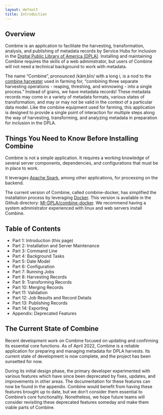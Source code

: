 ```yaml
---
layout: default
title: Introduction
---
```


## Overview

Combine is an application to facilitate the harvesting, transformation, analysis, and publishing of metadata records by Service Hubs for inclusion in the [Digital Public Library of America (DPLA)](https://dp.la/). Installing and maintaining Combine requires the skills of a web administrator, but users of Combine will not need a technical background to work with metadata. 

The name “Combine”, pronounced /kämˌbīn/ with a long i, is a nod to the [combine harvester](https://en.wikipedia.org/wiki/Combine_harvester) used in farming for, “combining three separate harvesting operations - reaping, threshing, and winnowing - into a single process.” Instead of grains, we have metadata records! These metadata records may come in a variety of metadata formats, various states of transformation, and may or may not be valid in the context of a particular data model. Like the combine equipment used for farming, this application is designed to provide a single point of interaction for multiple steps along the way of harvesting, transforming, and analyzing metadata in preparation for inclusion in the DPLA.

## Things You Need to Know Before Installing Combine

Combine is not a simple application. It requires a working knowledge of several server components, dependencies, and configurations that must be in place to work. 

It leverages [Apache Spark](https://spark.apache.org/), among other applications, for processing on the backend.

The current version of Combine, called combine-docker, has simplified the installation process by leveraging [Docker](https://www.docker.com/). This version is available in the Github directory: [MI-DPLA/combine-docker](https://github.com/MI-DPLA/combine-docker). We recommend having a system administrator experienced with linux and web servers install Combine.

## Table of Contents

* Part 1: Introduction (this page)
* Part 2: Installation and Server Maintenance
* Part 3: Command Line
* Part 4: Background Tasks
* Part 5: Date Model
* Part 6: Configuration
* Part 7: Running Jobs
* Part 8: Harvesting Records
* Part 9: Transforming Records
* Part 10: Merging Records
* Part 11: Validation
* Part 12: Job Results and Record Details
* Part 13: Publishing Records
* Part 14: Exporting
* Appendix: Deprecated Features

## The Current State of Combine

Recent development work on Combine focused on updating and confirming its essential core functions. As of April 2022, Combine is a reliable application for preparing and managing metadata for DPLA harvests. Its current state of development is now complete, and the project has been sunsetted for now.

During its initial design phase, the primary developer experimented with various features which have since been deprecated by fixes, updates, and improvements in other areas. The documentation for these features can now be found in the appendix. Combine would benefit from having these features brought up to date, but we don’t consider them essential to Combine’s core functionality. Nonetheless, we hope future teams will consider revisiting these deprecated features someday and make them viable parts of Combine.



